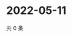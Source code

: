 # 2022-05-11

共 0 条

<!-- BEGIN WEIBO -->
<!-- 最后更新时间 Wed May 11 2022 12:35:13 GMT+0800 (China Standard Time) -->

<!-- END WEIBO -->
